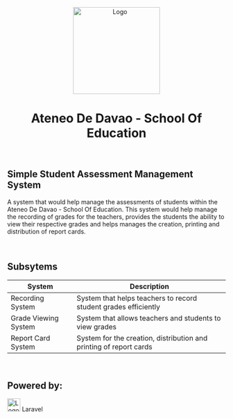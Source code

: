  <div align="center">
    <img src="https://i.ibb.co/mHw4WqW/download.png" alt="Logo" width="200">
  <h1 align="center"> Ateneo De Davao - School Of Education</h1>
</div>

<br>


## Simple Student Assessment Management System

A system that would help manage the assessments of students within the Ateneo De Davao - School Of Education. This system would help manage the recording of grades for the teachers, provides the students the ability to view their respective grades and helps manages the creation, printing and distribution of report cards.

<br>

## Subsytems

| System                         | Description                                                          |
| ---------------------          | -------------------------------------------------------              |
| Recording System               | System that helps teachers to record student grades efficiently      |
| Grade Viewing System           | System that allows teachers and students to view grades              |
| Report Card System             | System for the creation, distribution and printing of report cards   |

<br>

## Powered by: 
<img src="https://upload.wikimedia.org/wikipedia/commons/thumb/9/9a/Laravel.svg/1200px-Laravel.svg.png" alt="Logo" width="30"> Laravel

